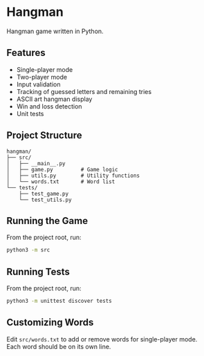 # Hangman

Hangman game written in Python.

## Features

- Single-player mode
- Two-player mode
- Input validation
- Tracking of guessed letters and remaining tries
- ASCII art hangman display
- Win and loss detection
- Unit tests

## Project Structure

```
hangman/
├── src/
│   ├── __main__.py
│   ├── game.py         # Game logic
│   ├── utils.py        # Utility functions
│   └── words.txt       # Word list
└── tests/
    ├── test_game.py
    └── test_utils.py
```

## Running the Game

From the project root, run:
```sh
python3 -m src
```

## Running Tests

From the project root, run:
```sh
python3 -m unittest discover tests
```

## Customizing Words

Edit `src/words.txt` to add or remove words for single-player mode.  
Each word should be on its own line.
